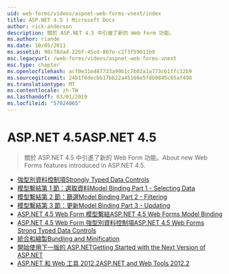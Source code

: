 ```yaml
---
uid: web-forms/videos/aspnet-web-forms-vnext/index
title: ASP.NET 4.5 | Microsoft Docs
author: rick-anderson
description: 關於 ASP.NET 4.5 中引進了新的 Web Form 功能。
ms.author: riande
ms.date: 10/05/2011
ms.assetid: 98c78dad-22bf-45cd-807e-c2f3f59011b9
msc.legacyurl: /web-forms/videos/aspnet-web-forms-vnext
msc.type: chapter
ms.openlocfilehash: acf0e31e487733a99b1c7b02a1a773c61ffc12b9
ms.sourcegitcommit: 24b1f6decbb17bb22a45166e5fdb0845c65af498
ms.translationtype: MT
ms.contentlocale: zh-TW
ms.lasthandoff: 03/01/2019
ms.locfileid: "57024065"
---
```

<a name="aspnet-45"></a><span data-ttu-id="92bc1-103">ASP.NET 4.5</span><span class="sxs-lookup"><span data-stu-id="92bc1-103">ASP.NET 4.5</span></span>
====================
> <span data-ttu-id="92bc1-104">關於 ASP.NET 4.5 中引進了新的 Web Form 功能。</span><span class="sxs-lookup"><span data-stu-id="92bc1-104">About new Web Forms features introduced in ASP.NET 4.5.</span></span>


- [<span data-ttu-id="92bc1-105">強型別資料控制項</span><span class="sxs-lookup"><span data-stu-id="92bc1-105">Strongly Typed Data Controls</span></span>](aspnet-vnext-videos-strongly-typed-data-controls.md)
- [<span data-ttu-id="92bc1-106">模型繫結第 1 節：選取資料</span><span class="sxs-lookup"><span data-stu-id="92bc1-106">Model Binding Part 1 - Selecting Data</span></span>](aspnet-vnext-videos-model-binding-part-1-selecting-data.md)
- [<span data-ttu-id="92bc1-107">模型繫結第 2 節：篩選</span><span class="sxs-lookup"><span data-stu-id="92bc1-107">Model Binding Part 2 - Filtering</span></span>](aspnet-vnext-videos-model-binding-part-2-filtering.md)
- [<span data-ttu-id="92bc1-108">模型繫結第 3 節：更新</span><span class="sxs-lookup"><span data-stu-id="92bc1-108">Model Binding Part 3 - Updating</span></span>](aspnet-vnext-videos-model-binding-part-3-updating.md)
- [<span data-ttu-id="92bc1-109">ASP.NET 4.5 Web Form 模型繫結</span><span class="sxs-lookup"><span data-stu-id="92bc1-109">ASP.NET 4.5 Web Forms Model Binding</span></span>](aspnet-45-web-forms-model-binding.md)
- [<span data-ttu-id="92bc1-110">ASP.NET 4.5 Web Form 強型別資料控制項</span><span class="sxs-lookup"><span data-stu-id="92bc1-110">ASP.NET 4.5 Web Forms Strong Typed Data Controls</span></span>](aspnet-45-web-forms-strong-typed-data-controls.md)
- [<span data-ttu-id="92bc1-111">統合和縮製</span><span class="sxs-lookup"><span data-stu-id="92bc1-111">Bundling and Minification</span></span>](aspnet-vnext-videos-bundling-and-minification.md)
- [<span data-ttu-id="92bc1-112">開始使用下一版的 ASP.NET</span><span class="sxs-lookup"><span data-stu-id="92bc1-112">Getting Started with the Next Version of ASP.NET</span></span>](getting-started-with-the-next-version-of-aspnet.md)
- [<span data-ttu-id="92bc1-113">ASP.NET 和 Web 工具 2012.2</span><span class="sxs-lookup"><span data-stu-id="92bc1-113">ASP.NET and Web Tools 2012.2</span></span>](aspnet-and-web-tools-20122.md)
